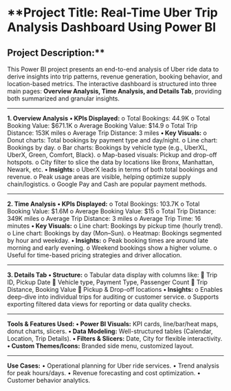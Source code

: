 # **Project Title: Real-Time Uber Trip Analysis Dashboard Using Power BI
## Project Description:**
This Power BI project presents an end-to-end analysis of Uber ride data to derive insights into trip patterns, revenue generation, booking behavior, and location-based metrics. The interactive dashboard is structured into three main pages: **Overview Analysis, Time Analysis, and Details Tab**, providing both summarized and granular insights.
________________________________________
**1. Overview Analysis**
      **•	KPIs Displayed:**
                        o	Total Bookings: 44.9K
                        o	Total Booking Value: $671.1K
                        o	Average Booking Value: $14.9
                        o	Total Trip Distance: 153K miles
                        o	Average Trip Distance: 3 miles
      **•	Key Visuals:**
                        o	Donut charts: Total bookings by payment type and day/night.
                        o	Line chart: Bookings by day.
                        o	Bar charts: Bookings by vehicle type (e.g., UberXL, UberX, Green, Comfort, Black).
                        o	Map-based visuals: Pickup and drop-off hotspots.
                        o	City filter to slice the data by locations like Bronx, Manhattan, Newark, etc.
      **•	Insights:**
                        o	UberX leads in terms of both total bookings and revenue.
                        o	Peak usage areas are visible, helping optimize supply chain/logistics.
                        o	Google Pay and Cash are popular payment methods.
________________________________________
**2. Time Analysis**
      **•	KPIs Displayed:**
                        o	Total Bookings: 103.7K
                        o	Total Booking Value: $1.6M
                        o	Average Booking Value: $15
                        o	Total Trip Distance: 349K miles
                        o	Average Trip Distance: 3 miles
                        o	Average Trip Time: 16 minutes
        **•	Key Visuals:**
                        o	Line chart: Bookings by pickup time (hourly trend).
                        o	Line chart: Bookings by day (Mon–Sun).
                        o	Heatmap: Bookings segmented by hour and weekday.
        **•	Insights:**
                        o	Peak booking times are around late morning and early evening.
                        o	Weekend bookings show a higher volume.
                        o	Useful for time-based pricing strategies and driver allocation.
________________________________________
**3. Details Tab**
        **•	Structure:**
                        o	Tabular data display with columns like:
                                  	Trip ID, Pickup Date
                                  	Vehicle type, Payment Type, Passenger Count
                                  	Trip Distance, Booking Value
                                  	Pickup & Drop-off locations
        **•	Insights:**
                        o	Enables deep-dive into individual trips for auditing or customer service.
                        o	Supports exporting filtered data views for reporting or data quality checks.
________________________________________
**Tools & Features Used:**
        **•	Power BI Visuals:** KPI cards, line/bar/heat maps, donut charts, slicers.
        **•	Data Modeling:** Well-structured tables (Calendar, Location, Trip Details).
        **•	Filters & Slicers:** Date, City for flexible interactivity.
        **•	Custom Themes/Icons:** Branded side menu, customized layout.
________________________________________
**Use Cases:**
          •	Operational planning for Uber ride services.
          •	Trend analysis for peak hours/days.
          •	Revenue forecasting and cost optimization.
          •	Customer behavior analytics.
